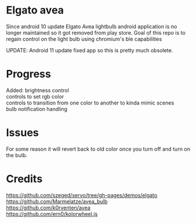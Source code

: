 # Elgato avea
Since android 10 update Elgato Avea lightbulb android application is no longer maintained so it got removed from play store. Goal of this repo is to regain control on the light bulb using chromium's ble capabilities

UPDATE: Android 11 update fixed app so this is pretty much obsolete.
# Progress
Added:
brightness control<br/>
controls to set rgb color<br/>
controls to transition from one color to another to kinda mimic scenes<br/>
bulb notification handling<br/>
# Issues
For some reason it will revert back to old color once you turn off and turn on the bulb.

# Credits
https://github.com/szeged/servo/tree/gh-pages/demos/elgato<br/>
https://github.com/Marmelatze/avea_bulb<br/>
https://github.com/k0rventen/avea<br/>
https://github.com/ern0/kolorwheel.js
